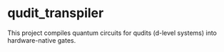 # qudit_transpiler
This project compiles quantum circuits for qudits (d-level systems) into hardware-native gates. 
